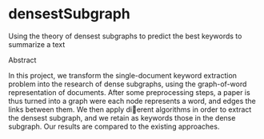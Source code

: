 # densestSubgraph
Using the theory of densest subgraphs to predict the best keywords to summarize a text

Abstract

In this project, we transform the single-document keyword extraction
problem into the research of dense subgraphs, using the graph-of-word
representation of documents. After some preprocessing steps, a paper is
thus turned into a graph were each node represents a word, and edges
the links between them. We then apply dierent algorithms in order to
extract the densest subgraph, and we retain as keywords those in the
dense subgraph. Our results are compared to the existing approaches.
